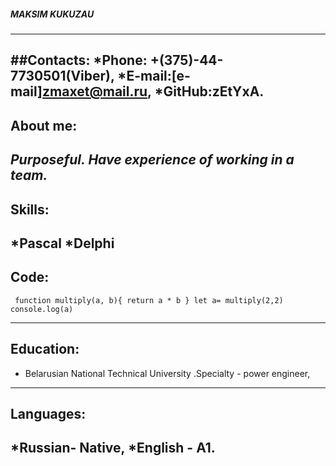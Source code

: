 ##### MAKSIM KUKUZAU
***
##Contacts:
*Phone: +(375)-44-7730501(Viber),
*E-mail:[e-mail]zmaxet@mail.ru,
*GitHub:zEtYxA.
----
## About me:
_Purposeful. Have experience of working in a team._
------
## Skills:
*Pascal
*Delphi
-----
## Code:
`
function multiply(a, b){
 return a * b
}
let a= multiply(2,2)
console.log(a)`
***
## Education:
* Belarusian National Technical University .Specialty - power engineer,
---
## Languages:
*Russian- Native,
*English - A1.
----






